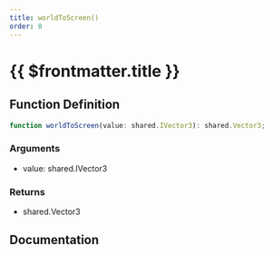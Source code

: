 ```yaml
---
title: worldToScreen()
order: 0
---
```


# {{ $frontmatter.title }}

## Function Definition

```ts
function worldToScreen(value: shared.IVector3): shared.Vector3;
```

### Arguments

* value: shared.IVector3

### Returns

* shared.Vector3

## Documentation

<!--@include: ./parts/worldToScreen.md-->
